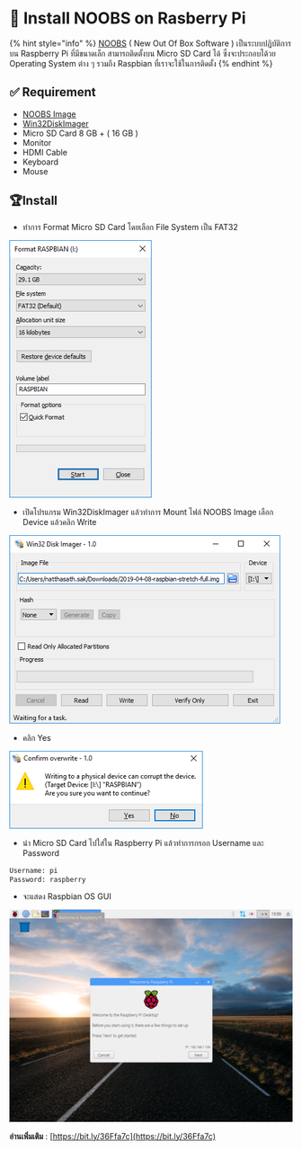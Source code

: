 # 🍓 Install NOOBS on Rasberry Pi

{% hint style="info" %}
[NOOBS](https://www.raspberrypi.org/documentation/installation/noobs.md) ( New Out Of Box Software ) เป็นระบบปฏิบัติการบน Raspberry Pi ที่มีขนาดเล็ก สามารถติดตั้งบน Micro SD Card ได้ ซึ่งจะประกอบได้วย Operating System ต่าง ๆ รวมถึง Raspbian ที่เราจะใช้ในการติดตั้ง
{% endhint %}

## **✅ Requirement**

* [NOOBS Image](https://www.raspberrypi.org/downloads/noobs/)
* [Win32DiskImager](https://win32diskimager.download/)
* Micro SD Card 8 GB + ( 16 GB )
* Monitor
* HDMI Cable
* Keyboard
* Mouse

## **🏆Install**

* ทำการ Format Micro SD Card โดยเลือก File System เป็น FAT32

![](../../.gitbook/assets/raspbian-01.png)

* เปิดโปรแกรม Win32DiskImager แล้วทำการ Mount ไฟล์ NOOBS Image เลือก Device แล้วคลิก Write

![](../../.gitbook/assets/raspbian-02.png)

* คลิก Yes

![](../../.gitbook/assets/raspbian-03.png)

* นำ Micro SD Card ไปใส่ใน Raspberry Pi แล้วทำการกรอก Username และ Password

```
Username: pi
Password: raspberry
```

* จะแสดง Raspbian OS GUI

![](../../.gitbook/assets/raspberry-20.png)

**อ่านเพิ่มเติม** : [https://bit.ly/36Ffa7c](https://bit.ly/36Ffa7c)
